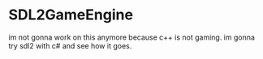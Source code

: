 # SDL2GameEngine
im not gonna work on this anymore because c++ is not gaming.
im gonna try sdl2 with c# and see how it goes.
